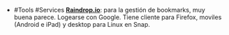 - #Tools #Services **[Raindrop.io](https://raindrop.io/)**: para la gestión de bookmarks, muy buena parece. Logearse con Google. Tiene cliente para Firefox, moviles (Android e iPad) y desktop para Linux en Snap.